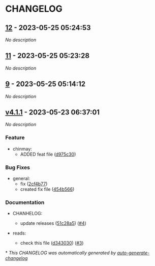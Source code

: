 # CHANGELOG

## [12](https://github.com/Jchinmay654/Master/releases/tag/12) - 2023-05-25 05:24:53

*No description*

## [11](https://github.com/Jchinmay654/Master/releases/tag/11) - 2023-05-25 05:23:28

*No description*

## [9](https://github.com/Jchinmay654/Master/releases/tag/9) - 2023-05-25 05:14:12

*No description*

## [v4.1.1](https://github.com/Jchinmay654/Master/releases/tag/v4.1.1) - 2023-05-23 06:37:01

*No description*

### Feature

- chinmay:
  - ADDED feat file ([d975c30](https://github.com/Jchinmay654/Master/commit/d975c3067b20e0ddf701c3770db307881530f946))

### Bug Fixes

- general:
  - fix ([2cf4b77](https://github.com/Jchinmay654/Master/commit/2cf4b7776552d88a0ba4ef265dc289cf7d8c97a1))
  - created fix file ([454b566](https://github.com/Jchinmay654/Master/commit/454b566424a9e0b6d096e0188d69413598ce1d03))

### Documentation

- CHANHELOG:
  - update releases ([51c28a5](https://github.com/Jchinmay654/Master/commit/51c28a5ab377e473c28e78396be2b85d2ad56b73)) ([#4](https://github.com/Jchinmay654/Master/pull/4))

- reads:
  - check this file ([d343030](https://github.com/Jchinmay654/Master/commit/d3430304f1b5f53afaa3d25fc510159c515bdd7b)) ([#3](https://github.com/Jchinmay654/Master/pull/3))

\* *This CHANGELOG was automatically generated by [auto-generate-changelog](https://github.com/BobAnkh/auto-generate-changelog)*
